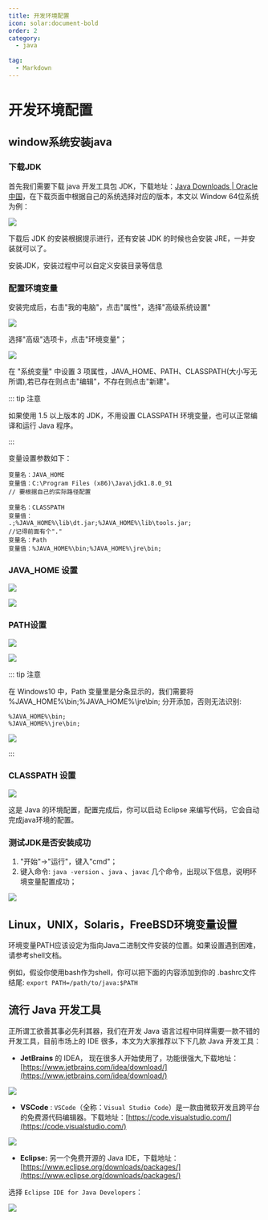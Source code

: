 ```yaml
---
title: 开发环境配置
icon: solar:document-bold
order: 2
category:
  - java
  
tag:
  - Markdown
---
```

# 开发环境配置

## window系统安装java

### 下载JDK

首先我们需要下载 java 开发工具包 JDK，下载地址：[Java Downloads | Oracle 中国](https://www.oracle.com/cn/java/technologies/downloads/)，在下载页面中根据自己的系统选择对应的版本，本文以 Window 64位系统为例：

![](assets/20250224_115338_1.png)

下载后 JDK 的安装根据提示进行，还有安装 JDK 的时候也会安装 JRE，一并安装就可以了。

安装JDK，安装过程中可以自定义安装目录等信息

### 配置环境变量

安装完成后，右击"我的电脑"，点击"属性"，选择"高级系统设置"

![](assets/20250304_105426_2.png)

选择"高级"选项卡，点击"环境变量"；

![](assets/20250304_141006_3.png)

在 "系统变量" 中设置 3 项属性，JAVA_HOME、PATH、CLASSPATH(大小写无所谓),若已存在则点击"编辑"，不存在则点击"新建"。

::: tip 注意

如果使用 1.5 以上版本的 JDK，不用设置 CLASSPATH 环境变量，也可以正常编译和运行 Java 程序。

:::

变量设置参数如下：

```
变量名：JAVA_HOME
变量值：C:\Program Files (x86)\Java\jdk1.8.0_91
// 要根据自己的实际路径配置

变量名：CLASSPATH
变量值：
.;%JAVA_HOME%\lib\dt.jar;%JAVA_HOME%\lib\tools.jar;
//记得前面有个"."
变量名：Path
变量值：%JAVA_HOME%\bin;%JAVA_HOME%\jre\bin;
```

### JAVA_HOME 设置

![](assets/20250304_141519_4.png)

![](assets/20250304_141524_5.png)

### PATH设置

![](assets/20250304_141545_6.png)

![](assets/20250304_141552_7.png)

::: tip 注意

在 Windows10 中，Path 变量里是分条显示的，我们需要将 %JAVA_HOME%\bin;%JAVA_HOME%\jre\bin; 分开添加，否则无法识别:

```
%JAVA_HOME%\bin;
%JAVA_HOME%\jre\bin;
```

![](assets/20250304_142807_8.png)

:::

### CLASSPATH 设置

![](assets/20250304_142838_9.png)

这是 Java 的环境配置，配置完成后，你可以启动 Eclipse 来编写代码，它会自动完成java环境的配置。

### 测试JDK是否安装成功

1. "开始"->"运行"，键入"cmd"；
2. 键入命令: `java -version` 、`java` 、`javac` 几个命令，出现以下信息，说明环境变量配置成功；

![](assets/20250304_143127_11.png)

## Linux，UNIX，Solaris，FreeBSD环境变量设置

环境变量PATH应该设定为指向Java二进制文件安装的位置。如果设置遇到困难，请参考shell文档。

例如，假设你使用bash作为shell，你可以把下面的内容添加到你的 .bashrc文件结尾: `export PATH=/path/to/java:$PATH`

## 流行 Java 开发工具

正所谓工欲善其事必先利其器，我们在开发 Java 语言过程中同样需要一款不错的开发工具，目前市场上的 IDE 很多，本文为大家推荐以下下几款 Java 开发工具：

* **JetBrains** 的 IDEA， 现在很多人开始使用了，功能很强大,下载地址：[https://www.jetbrains.com/idea/download/](https://www.jetbrains.com/idea/download/)

![](assets/20250304_143439_12.png)

* **VSCode** : `VSCode`（全称：`Visual Studio Code`）是一款由微软开发且跨平台的免费源代码编辑器。下载地址：[https://code.visualstudio.com/](https://code.visualstudio.com/)

![](assets/20250304_143709_13.png)

* **Eclipse:** 另一个免费开源的 Java IDE，下载地址： [https://www.eclipse.org/downloads/packages/](https://www.eclipse.org/downloads/packages/)

选择 `Eclipse IDE for Java Developers`：

![](assets/20250304_143900_14.png)




